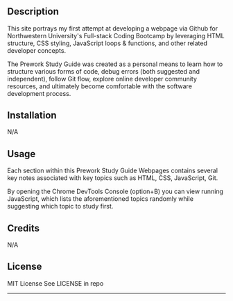 # <Prework Study Guide Webpage>

## Description

This site portrays my first attempt at developing a webpage via Github for Northwestern University's Full-stack Coding Bootcamp by leveraging HTML structure, CSS styling, JavaScript loops & functions, and other related developer concepts. 

The Prework Study Guide was created as a personal means to learn how to structure various forms of code, debug errors (both suggested and independent), follow Git flow, explore online developer community resources, and ultimately become comfortable with the software development process. 

## Installation

N/A

## Usage

Each section within this Prework Study Guide Webpages contains several key notes associated with key topics such as  HTML, CSS, JavaScript, Git. 

By opening the Chrome DevTools Console (option+B) you can view running JavaScript, which lists the aforementioned topics randomly while suggesting which topic to study first. 

## Credits

N/A

## License

MIT License 
See LICENSE in repo

---